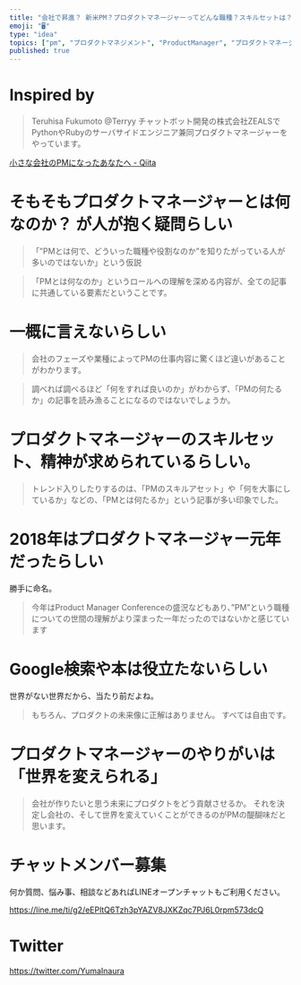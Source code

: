 ```yaml
---
title: "会社で昇進？ 新米PM？プロダクトマネージャーってどんな職種？スキルセットは？ 抜粋学習まとめ"
emoji: "🖥"
type: "idea"
topics: ["pm", "プロダクトマネジメント", "ProductManager", "プロダクトマネージャー", "ProductManagement"]
published: true
---
```


# Inspired by

>Teruhisa Fukumoto
>@Terryy
>チャットボット開発の株式会社ZEALSでPythonやRubyのサーバサイドエンジニア兼同プロダクトマネージャーをやっています。

[小さな会社のPMになったあなたへ - Qiita](https://qiita.com/Terryy/items/b3a26517b584cdbec70d)

# そもそもプロダクトマネージャーとは何なのか？ が人が抱く疑問らしい

> 「”PMとは何で、どういった職種や役割なのか”を知りたがっている人が多いのではないか」という仮説

>「PMとは何なのか」というロールへの理解を深める内容が、全ての記事に共通している要素だということです。


# 一概に言えないらしい

>会社のフェーズや業種によってPMの仕事内容に驚くほど違いがあることがわかります。

>調べれば調べるほど「何をすれば良いのか」がわからず、「PMの何たるか」の記事を読み漁ることになるのではないでしょうか。

# プロダクトマネージャーのスキルセット、精神が求められているらしい。

>トレンド入りしたりするのは、「PMのスキルアセット」や「何を大事にしているか」などの、「PMとは何たるか」という記事が多い印象でした。

# 2018年はプロダクトマネージャー元年だったらしい

勝手に命名。

>今年はProduct Manager Conferenceの盛況などもあり、”PM”という職種についての世間の理解がより深まった一年だったのではないかと感じています

# Google検索や本は役立たないらしい

世界がない世界だから、当たり前だよね。

>もちろん、プロダクトの未来像に正解はありません。
>すべては自由です。

# プロダクトマネージャーのやりがいは「世界を変えられる」

>会社が作りたいと思う未来にプロダクトをどう貢献させるか。
>それを決定し会社の、そして世界を変えていくことができるのがPMの醍醐味だと思います。








<!-- Update From Qiita API -->

# チャットメンバー募集


何か質問、悩み事、相談などあればLINEオープンチャットもご利用ください。

https://line.me/ti/g2/eEPltQ6Tzh3pYAZV8JXKZqc7PJ6L0rpm573dcQ





# Twitter


https://twitter.com/YumaInaura


<!-- Update From Qiita API -->


